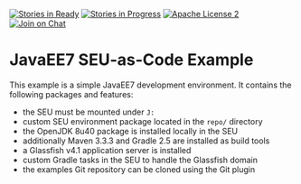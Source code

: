 [![Stories in Ready](https://badge.waffle.io/seu-as-code/seu-as-code.examples.png?label=ready&title=Ready)](https://waffle.io/seu-as-code/seu-as-code.examples)
[![Stories in Progress](https://badge.waffle.io/seu-as-code/seu-as-code.examples.png?label=in%20progress&title=In%20Progress)](https://waffle.io/seu-as-code/seu-as-code.examples)
[![Apache License 2](http://img.shields.io/badge/license-ASF2-blue.svg)](https://github.com/seu-as-code/seu-as-code.examples/blob/master/LICENSE)
[![Join on Chat](https://badges.gitter.im/Join%20Chat.svg)](https://gitter.im/seu-as-code/seu-as-code?utm_source=badge&utm_medium=badge&utm_campaign=pr-badge&utm_content=badge)

# JavaEE7 SEU-as-Code Example

This example is a simple JavaEE7 development environment. It contains the following packages and features:
- the SEU must be mounted under `J:`
- custom SEU environment package located in the `repo/` directory
- the OpenJDK 8u40 package is installed locally in the SEU
- additionally Maven 3.3.3 and Gradle 2.5 are installed as build tools
- a Glassfish v4.1 application server is installed
- custom Gradle tasks in the SEU to handle the Glassfish domain
- the examples Git repository can be cloned using the Git plugin
